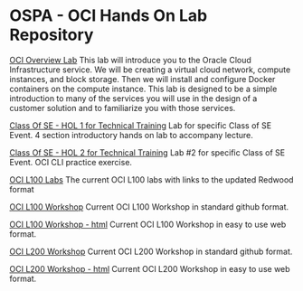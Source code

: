 # OSPA - OCI Hands On Lab Repository

[OCI Overview Lab](https://github.com/oracle/learning-library/tree/master/ospa-library/oci/oci-overview)
This lab will introduce you to the Oracle Cloud Infrastructure service.  We will be creating a virtual cloud network, compute instances, and block storage.  Then we will install and configure Docker containers on the compute instance.   This lab is designed to be a simple introduction to many of the services you will use in the design of a customer solution and to familiarize you with those services.

[Class Of SE - HOL 1 for Technical Training](https://github.com/oracle/learning-library/tree/master/ospa-library/oci/Class-Of-HOL-01)
Lab for specific Class of SE Event.  4 section introductory hands on lab to accompany lecture.

[Class Of SE - HOL 2 for Technical Training](https://github.com/oracle/learning-library/tree/master/ospa-library/oci/Class-Of-HOL-02)
Lab #2 for specific Class of SE Event.  OCI CLI practice exercise.

[OCI L100 Labs](https://github.com/oracle/learning-library/tree/master/ospa-library/oci/L100-LAB)
The current OCI L100 labs with links to the updated Redwood format

[OCI L100 Workshop](https://github.com/oracle/learning-library/tree/master/ospa-library/oci/L100-Workshop)
Current OCI L100 Workshop in standard github format.

[OCI L100 Workshop - html](https://oracle.github.io/learning-library/ospa-library/oci/L100-Workshop/)
Current OCI L100 Workshop in easy to use web format.

[OCI L200 Workshop](https://github.com/oracle/learning-library/tree/master/ospa-library/oci/L200-Workshop)
Current OCI L200 Workshop in standard github format.

[OCI L200 Workshop - html](https://oracle.github.io/learning-library/ospa-library/oci/L200-Workshop/)
Current OCI L200 Workshop in easy to use web format.